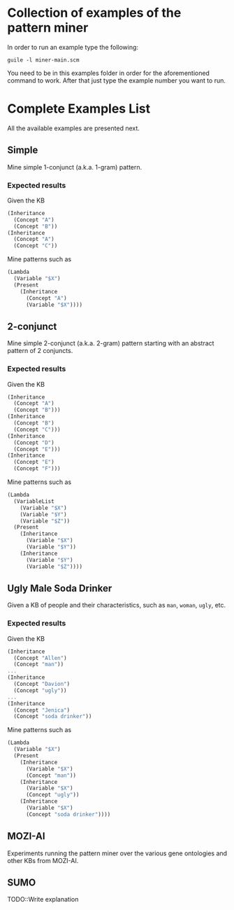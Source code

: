 # Collection of examples of the pattern miner

In order to run an example type the following:

```
guile -l miner-main.scm
```

You need to be in this examples folder in order for the aforementioned command to work. After that just type the example number you want to run.

# Complete Examples List

All the available examples are presented next.

## Simple

Mine simple 1-conjunct (a.k.a. 1-gram) pattern.

### Expected results

Given the KB

```scheme
(Inheritance
  (Concept "A")
  (Concept "B"))
(Inheritance
  (Concept "A")
  (Concept "C"))
```

Mine patterns such as

```scheme
(Lambda
  (Variable "$X")
  (Present
    (Inheritance
      (Concept "A")
      (Variable "$X"))))
```

## 2-conjunct

Mine simple 2-conjunct (a.k.a. 2-gram) pattern starting with an
abstract pattern of 2 conjuncts.

### Expected results

Given the KB

```scheme
(Inheritance
  (Concept "A")
  (Concept "B")))
(Inheritance
  (Concept "B")
  (Concept "C")))
(Inheritance
  (Concept "D")
  (Concept "E")))
(Inheritance
  (Concept "E")
  (Concept "F")))

```

Mine patterns such as

```scheme
(Lambda
  (VariableList
    (Variable "$X")
    (Variable "$Y")
    (Variable "$Z"))
  (Present
    (Inheritance
      (Variable "$X")
      (Variable "$Y"))
    (Inheritance
      (Variable "$Y")
      (Variable "$Z"))))
```

## Ugly Male Soda Drinker

Given a KB of people and their characteristics, such as `man`,
`woman`, `ugly`, etc.

### Expected results

Given the KB

```scheme
(Inheritance
  (Concept "Allen")
  (Concept "man"))
...
(Inheritance
  (Concept "Davion")
  (Concept "ugly"))
...
(Inheritance
  (Concept "Jenica")
  (Concept "soda drinker"))
```

Mine patterns such as

```scheme
(Lambda
  (Variable "$X")
  (Present
    (Inheritance
      (Variable "$X")
      (Concept "man"))
    (Inheritance
      (Variable "$X")
      (Concept "ugly"))
    (Inheritance
      (Variable "$X")
      (Concept "soda drinker"))))
```

## MOZI-AI

Experiments running the pattern miner over the various gene ontologies
and other KBs from MOZI-AI.

## SUMO

TODO::Write explanation